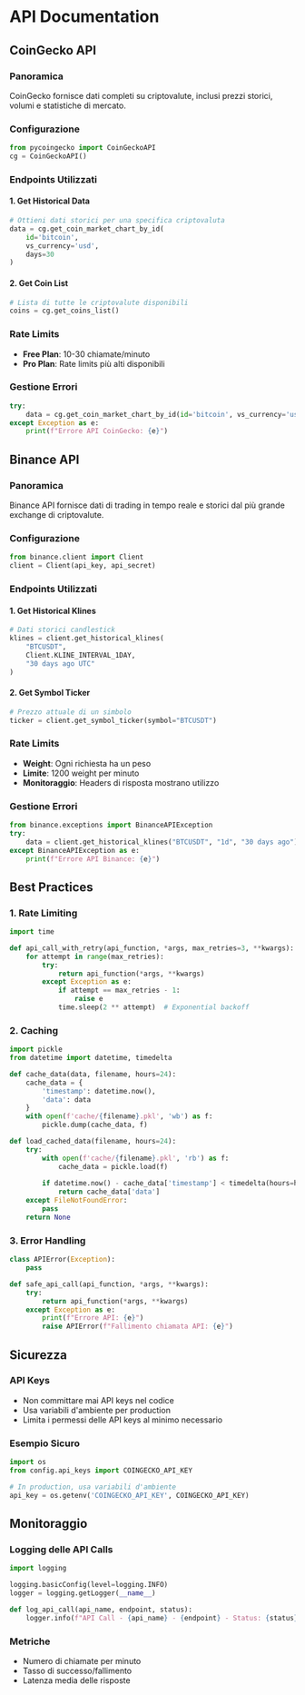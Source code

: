 # API Documentation

## CoinGecko API

### Panoramica
CoinGecko fornisce dati completi su criptovalute, inclusi prezzi storici, volumi e statistiche di mercato.

### Configurazione
```python
from pycoingecko import CoinGeckoAPI
cg = CoinGeckoAPI()
```

### Endpoints Utilizzati

#### 1. Get Historical Data
```python
# Ottieni dati storici per una specifica criptovaluta
data = cg.get_coin_market_chart_by_id(
    id='bitcoin',
    vs_currency='usd',
    days=30
)
```

#### 2. Get Coin List
```python
# Lista di tutte le criptovalute disponibili
coins = cg.get_coins_list()
```

### Rate Limits
- **Free Plan**: 10-30 chiamate/minuto
- **Pro Plan**: Rate limits più alti disponibili

### Gestione Errori
```python
try:
    data = cg.get_coin_market_chart_by_id(id='bitcoin', vs_currency='usd', days=30)
except Exception as e:
    print(f"Errore API CoinGecko: {e}")
```

## Binance API

### Panoramica
Binance API fornisce dati di trading in tempo reale e storici dal più grande exchange di criptovalute.

### Configurazione
```python
from binance.client import Client
client = Client(api_key, api_secret)
```

### Endpoints Utilizzati

#### 1. Get Historical Klines
```python
# Dati storici candlestick
klines = client.get_historical_klines(
    "BTCUSDT", 
    Client.KLINE_INTERVAL_1DAY, 
    "30 days ago UTC"
)
```

#### 2. Get Symbol Ticker
```python
# Prezzo attuale di un simbolo
ticker = client.get_symbol_ticker(symbol="BTCUSDT")
```

### Rate Limits
- **Weight**: Ogni richiesta ha un peso
- **Limite**: 1200 weight per minuto
- **Monitoraggio**: Headers di risposta mostrano utilizzo

### Gestione Errori
```python
from binance.exceptions import BinanceAPIException
try:
    data = client.get_historical_klines("BTCUSDT", "1d", "30 days ago")
except BinanceAPIException as e:
    print(f"Errore API Binance: {e}")
```

## Best Practices

### 1. Rate Limiting
```python
import time

def api_call_with_retry(api_function, *args, max_retries=3, **kwargs):
    for attempt in range(max_retries):
        try:
            return api_function(*args, **kwargs)
        except Exception as e:
            if attempt == max_retries - 1:
                raise e
            time.sleep(2 ** attempt)  # Exponential backoff
```

### 2. Caching
```python
import pickle
from datetime import datetime, timedelta

def cache_data(data, filename, hours=24):
    cache_data = {
        'timestamp': datetime.now(),
        'data': data
    }
    with open(f'cache/{filename}.pkl', 'wb') as f:
        pickle.dump(cache_data, f)

def load_cached_data(filename, hours=24):
    try:
        with open(f'cache/{filename}.pkl', 'rb') as f:
            cache_data = pickle.load(f)
        
        if datetime.now() - cache_data['timestamp'] < timedelta(hours=hours):
            return cache_data['data']
    except FileNotFoundError:
        pass
    return None
```

### 3. Error Handling
```python
class APIError(Exception):
    pass

def safe_api_call(api_function, *args, **kwargs):
    try:
        return api_function(*args, **kwargs)
    except Exception as e:
        print(f"Errore API: {e}")
        raise APIError(f"Fallimento chiamata API: {e}")
```

## Sicurezza

### API Keys
- Non committare mai API keys nel codice
- Usa variabili d'ambiente per production
- Limita i permessi delle API keys al minimo necessario

### Esempio Sicuro
```python
import os
from config.api_keys import COINGECKO_API_KEY

# In production, usa variabili d'ambiente
api_key = os.getenv('COINGECKO_API_KEY', COINGECKO_API_KEY)
```

## Monitoraggio

### Logging delle API Calls
```python
import logging

logging.basicConfig(level=logging.INFO)
logger = logging.getLogger(__name__)

def log_api_call(api_name, endpoint, status):
    logger.info(f"API Call - {api_name} - {endpoint} - Status: {status}")
```

### Metriche
- Numero di chiamate per minuto
- Tasso di successo/fallimento
- Latenza media delle risposte
